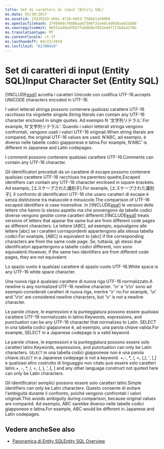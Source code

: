 ```yaml
---
title: Set di caratteri di input (Entity SQL)
ms.date: 03/30/2017
ms.assetid: 13d291d3-e6bc-4719-b953-758b61a590b6
ms.openlocfilehash: 3795660cf6086aa67596f31e49c4d950aa653d86
ms.sourcegitcommit: 9b552addadfb57fab0b9e7852ed4f1f1b8a42f8e
ms.translationtype: MT
ms.contentlocale: it-IT
ms.lasthandoff: 04/23/2019
ms.locfileid: "61780419"
---
```

# <a name="input-character-set-entity-sql"></a><span data-ttu-id="86f06-102">Set di caratteri di input (Entity SQL)</span><span class="sxs-lookup"><span data-stu-id="86f06-102">Input Character Set (Entity SQL)</span></span>
[!INCLUDE[esql](../../../../../../includes/esql-md.md)] <span data-ttu-id="86f06-103">accetta i caratteri Unicode con codifica UTF-16.</span><span class="sxs-lookup"><span data-stu-id="86f06-103">accepts UNICODE characters encoded in UTF-16.</span></span>  
  
 <span data-ttu-id="86f06-104">I valori letterali stringa possono contenere qualsiasi carattere UTF-16 racchiuso tra virgolette singole.</span><span class="sxs-lookup"><span data-stu-id="86f06-104">String literals can contain any UTF-16 character enclosed in single quotes.</span></span> <span data-ttu-id="86f06-105">Ad esempio N '文字列リテラル'.</span><span class="sxs-lookup"><span data-stu-id="86f06-105">For example, N'文字列リテラル'.</span></span> <span data-ttu-id="86f06-106">Quando i valori letterali stringa vengono confrontati, vengono usati i valori UTF-16 originali.</span><span class="sxs-lookup"><span data-stu-id="86f06-106">When string literals are compared, the original UTF-16 values are used.</span></span> <span data-ttu-id="86f06-107">N'ABC, ad esempio, è diverso nelle tabelle codici giapponese e latina.</span><span class="sxs-lookup"><span data-stu-id="86f06-107">For example, N'ABC' is different in Japanese and Latin codepages.</span></span>  
  
 <span data-ttu-id="86f06-108">I commenti possono contenere qualsiasi carattere UTF-16.</span><span class="sxs-lookup"><span data-stu-id="86f06-108">Comments can contain any UTF-16 character.</span></span>  
  
 <span data-ttu-id="86f06-109">Gli identificatori preceduti da un carattere di escape possono contenere qualsiasi carattere UTF-16 racchiuso tra parentesi quadre,</span><span class="sxs-lookup"><span data-stu-id="86f06-109">Escaped identifiers can contain any UTF-16 character enclosed in square brackets.</span></span> <span data-ttu-id="86f06-110">Ad esempio, [エスケープされた識別子].</span><span class="sxs-lookup"><span data-stu-id="86f06-110">For example, [エスケープされた識別子].</span></span> <span data-ttu-id="86f06-111">Il confronto di identificatori UTF-16 che usano caratteri di escape è senza distinzione tra maiuscole e minuscole.</span><span class="sxs-lookup"><span data-stu-id="86f06-111">The comparison of UTF-16 escaped identifiers is case insensitive.</span></span> <span data-ttu-id="86f06-112">In [!INCLUDE[esql](../../../../../../includes/esql-md.md)] le versioni delle lettere che hanno lo stesso aspetto ma che provengono da tabelle codici diverse vengono gestite come caratteri differenti.</span><span class="sxs-lookup"><span data-stu-id="86f06-112">[!INCLUDE[esql](../../../../../../includes/esql-md.md)] treats versions of letters that appear the same but are from different code pages as different characters.</span></span> <span data-ttu-id="86f06-113">Le lettere [ABC], ad esempio, equivalgono alle lettere [abc] se i caratteri corrispondenti appartengono alla stessa tabella codici.</span><span class="sxs-lookup"><span data-stu-id="86f06-113">For example, [ABC] is equivalent to [abc] if the corresponding characters are from the same code page.</span></span> <span data-ttu-id="86f06-114">Se, tuttavia, gli stessi due identificatori appartengono a tabelle codici differenti, non sono equivalenti.</span><span class="sxs-lookup"><span data-stu-id="86f06-114">However, if the same two identifiers are from different code pages, they are not equivalent.</span></span>  
  
 <span data-ttu-id="86f06-115">Lo spazio vuoto è qualsiasi carattere di spazio vuoto UTF-16.</span><span class="sxs-lookup"><span data-stu-id="86f06-115">White space is any UTF-16 white space character.</span></span>  
  
 <span data-ttu-id="86f06-116">Una nuova riga è qualsiasi carattere di nuova riga UTF-16 normalizzato.</span><span class="sxs-lookup"><span data-stu-id="86f06-116">A newline is any normalized UTF-16 newline character.</span></span> <span data-ttu-id="86f06-117">'\n' e '\r\n' sono ad esempio considerati caratteri di nuova riga, mentre '\r' no.</span><span class="sxs-lookup"><span data-stu-id="86f06-117">For example, '\n' and '\r\n' are considered newline characters, but '\r' is not a newline character.</span></span>  
  
 <span data-ttu-id="86f06-118">Le parole chiave, le espressioni e la punteggiatura possono essere qualsiasi carattere UTF-16 normalizzato in latino.</span><span class="sxs-lookup"><span data-stu-id="86f06-118">Keywords, expressions, and punctuation can be any UTF-16 character that normalizes to Latin.</span></span> <span data-ttu-id="86f06-119">SELECT in una tabella codici giapponese è, ad esempio, una parola chiave valida.</span><span class="sxs-lookup"><span data-stu-id="86f06-119">For example, SELECT in a Japanese codepage is a valid keyword.</span></span>  
  
 <span data-ttu-id="86f06-120">Le parole chiave, le espressioni e la punteggiatura possono essere solo caratteri latini.</span><span class="sxs-lookup"><span data-stu-id="86f06-120">Keywords, expressions, and punctuation can only be Latin characters.</span></span> <span data-ttu-id="86f06-121">`SELECT` in una tabella codici giapponese non è una parola chiave.</span><span class="sxs-lookup"><span data-stu-id="86f06-121">`SELECT` in a Japanese codepage is not a keyword.</span></span> <span data-ttu-id="86f06-122">+,-, \*, /, =, (,), ', [,] e qualsiasi altro costrutto di linguaggio non citato può essere solo caratteri latini.</span><span class="sxs-lookup"><span data-stu-id="86f06-122">+, -, \*, /, =, (, ), ‘, [, ] and any other language construct not quoted here can only be Latin characters.</span></span>  
  
 <span data-ttu-id="86f06-123">Gli identificatori semplici possono essere solo caratteri latini.</span><span class="sxs-lookup"><span data-stu-id="86f06-123">Simple identifiers can only be Latin characters.</span></span> <span data-ttu-id="86f06-124">Questo consente di evitare l'ambiguità durante il confronto, poiché vengono confrontati i valori originali.</span><span class="sxs-lookup"><span data-stu-id="86f06-124">This avoids ambiguity during comparison, because original values are compared.</span></span> <span data-ttu-id="86f06-125">Ad esempio, ABC sarebbe diverso nelle tabelle codici giapponese e latina.</span><span class="sxs-lookup"><span data-stu-id="86f06-125">For example, ABC would be different in Japanese and Latin codepages.</span></span>  
  
## <a name="see-also"></a><span data-ttu-id="86f06-126">Vedere anche</span><span class="sxs-lookup"><span data-stu-id="86f06-126">See also</span></span>

- [<span data-ttu-id="86f06-127">Panoramica di Entity SQL</span><span class="sxs-lookup"><span data-stu-id="86f06-127">Entity SQL Overview</span></span>](../../../../../../docs/framework/data/adonet/ef/language-reference/entity-sql-overview.md)
